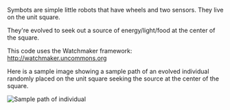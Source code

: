 Symbots are simple little robots that have wheels and two sensors. They live on the unit square.

They're evolved to seek out a source of energy/light/food at the center of the square.

This code uses the Watchmaker framework: http://watchmaker.uncommons.org

Here is a sample image showing a sample path of an evolved individual randomly placed on the unit square seeking the source at the center of the square.

![Sample path of individual](http://i.imgur.com/jhmrh.png)